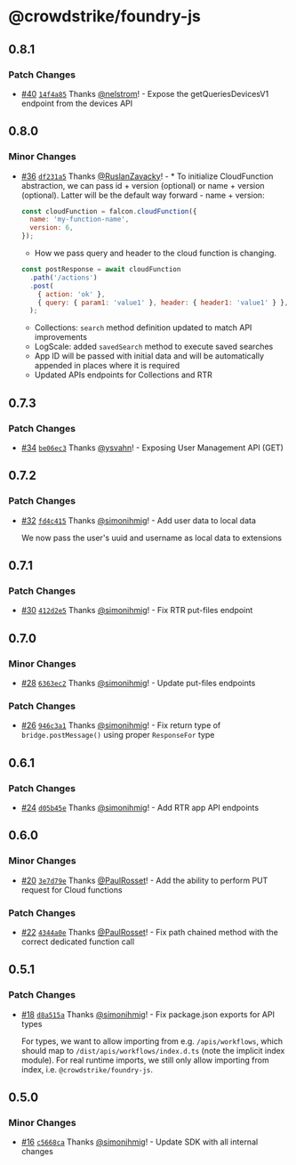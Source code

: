 # @crowdstrike/foundry-js

## 0.8.1

### Patch Changes

- [#40](https://github.com/CrowdStrike/foundry-js/pull/40) [`14f4a85`](https://github.com/CrowdStrike/foundry-js/commit/14f4a850fe5f4fe9916901b2ad1d2cacfce13c8d) Thanks [@nelstrom](https://github.com/nelstrom)! - Expose the getQueriesDevicesV1 endpoint from the devices API

## 0.8.0

### Minor Changes

- [#36](https://github.com/CrowdStrike/foundry-js/pull/36) [`df231a5`](https://github.com/CrowdStrike/foundry-js/commit/df231a559c8ab204bdd9aa4b2cb1099d5896e563) Thanks [@RuslanZavacky](https://github.com/RuslanZavacky)! - \* To initialize CloudFunction abstraction, we can pass id + version (optional) or name + version (optional).
  Latter will be the default way forward - name + version:

  ```javascript
  const cloudFunction = falcon.cloudFunction({
    name: 'my-function-name',
    version: 6,
  });
  ```

  - How we pass query and header to the cloud function is changing.

  ```javascript
  const postResponse = await cloudFunction
    .path('/actions')
    .post(
      { action: 'ok' },
      { query: { param1: 'value1' }, header: { header1: 'value1' } },
    );
  ```

  - Collections: `search` method definition updated to match API improvements
  - LogScale: added `savedSearch` method to execute saved searches
  - App ID will be passed with initial data and will be automatically appended in places where it is required
  - Updated APIs endpoints for Collections and RTR

## 0.7.3

### Patch Changes

- [#34](https://github.com/CrowdStrike/foundry-js/pull/34) [`be06ec3`](https://github.com/CrowdStrike/foundry-js/commit/be06ec3400dc335b92249f741f72c6b40d467aba) Thanks [@ysvahn](https://github.com/ysvahn)! - Exposing User Management API (GET)

## 0.7.2

### Patch Changes

- [#32](https://github.com/CrowdStrike/foundry-js/pull/32) [`fd4c415`](https://github.com/CrowdStrike/foundry-js/commit/fd4c4152bf253d77644e8ca96efba4d578aa95c4) Thanks [@simonihmig](https://github.com/simonihmig)! - Add user data to local data

  We now pass the user's uuid and username as local data to extensions

## 0.7.1

### Patch Changes

- [#30](https://github.com/CrowdStrike/foundry-js/pull/30) [`412d2e5`](https://github.com/CrowdStrike/foundry-js/commit/412d2e5e3f7fa294551029f7dc52ccaab699a90d) Thanks [@simonihmig](https://github.com/simonihmig)! - Fix RTR put-files endpoint

## 0.7.0

### Minor Changes

- [#28](https://github.com/CrowdStrike/foundry-js/pull/28) [`6363ec2`](https://github.com/CrowdStrike/foundry-js/commit/6363ec2c5a2eb02b4b132d4313a6ea16c351853a) Thanks [@simonihmig](https://github.com/simonihmig)! - Update put-files endpoints

### Patch Changes

- [#26](https://github.com/CrowdStrike/foundry-js/pull/26) [`946c3a1`](https://github.com/CrowdStrike/foundry-js/commit/946c3a1e7dc8898fa76dac6535841f87af45286c) Thanks [@simonihmig](https://github.com/simonihmig)! - Fix return type of `bridge.postMessage()` using proper `ResponseFor` type

## 0.6.1

### Patch Changes

- [#24](https://github.com/CrowdStrike/foundry-js/pull/24) [`d05b45e`](https://github.com/CrowdStrike/foundry-js/commit/d05b45e31e016edf09d80d25f5aa7b4fda808cc5) Thanks [@simonihmig](https://github.com/simonihmig)! - Add RTR app API endpoints

## 0.6.0

### Minor Changes

- [#20](https://github.com/CrowdStrike/foundry-js/pull/20) [`3e7d79e`](https://github.com/CrowdStrike/foundry-js/commit/3e7d79e67d1b3ec9169be918b8c110f2001d9d88) Thanks [@PaulRosset](https://github.com/PaulRosset)! - Add the ability to perform PUT request for Cloud functions

### Patch Changes

- [#22](https://github.com/CrowdStrike/foundry-js/pull/22) [`4344a0e`](https://github.com/CrowdStrike/foundry-js/commit/4344a0efa818d5c4cc41dac28987856b57c85637) Thanks [@PaulRosset](https://github.com/PaulRosset)! - Fix path chained method with the correct dedicated function call

## 0.5.1

### Patch Changes

- [#18](https://github.com/CrowdStrike/foundry-js/pull/18) [`d8a515a`](https://github.com/CrowdStrike/foundry-js/commit/d8a515a749a7e37dfe060509cea8ba94fa328170) Thanks [@simonihmig](https://github.com/simonihmig)! - Fix package.json exports for API types

  For types, we want to allow importing from e.g. `/apis/workflows`, which should map to `/dist/apis/workflows/index.d.ts` (note the implicit index module). For real runtime imports, we still only allow importing from index, i.e. `@crowdstrike/foundry-js`.

## 0.5.0

### Minor Changes

- [#16](https://github.com/CrowdStrike/foundry-js/pull/16) [`c5668ca`](https://github.com/CrowdStrike/foundry-js/commit/c5668ca95ca69efec996036627d7e779ecd3e474) Thanks [@simonihmig](https://github.com/simonihmig)! - Update SDK with all internal changes
